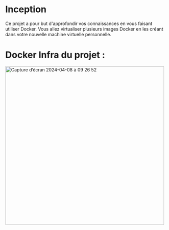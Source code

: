 # Inception
Ce projet a pour but d'approfondir vos connaissances en vous faisant utiliser Docker. Vous allez virtualiser plusieurs images Docker en les créant dans votre nouvelle machine virtuelle personnelle.

# Docker Infra du projet :
<img width="497" alt="Capture d’écran 2024-04-08 à 09 26 52" src="https://github.com/Arcadiastyx/Inception/assets/72890174/6d11a1da-aa2f-47b9-940d-530d322ea484">
